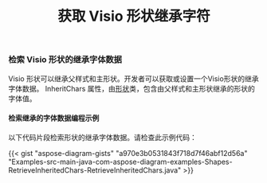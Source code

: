 ﻿---
title: 获取 Visio 形状继承字符
type: docs
weight: 101
url: /zh/java/get-visio-shape-inherit-chars/
description: 本节介绍如何获取 visio 形状的字体样式从其父样式继承并掌握 Aspose.Diagram。
---
### **检索 Visio 形状的继承字体数据**
Visio 形状可以继承父样式和主形状。开发者可以获取或设置一个Visio形状的继承字体数据。 InheritChars 属性，由[形状](https://reference.aspose.com/diagram/java/com.aspose.diagram/shape)类，包含由父样式和主形状继承的形状的字体值。
#### **检索继承的字体数据编程示例**
以下代码片段检索形状的继承字体数据。请检查此示例代码：

{{< gist "aspose-diagram-gists" "a970e3b0531843f718d7f46abf12d56a" "Examples-src-main-java-com-aspose-diagram-examples-Shapes-RetrieveInheritedChars-RetrieveInheritedChars.java" >}}



